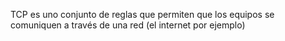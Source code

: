 TCP es uno conjunto de reglas que permiten que los equipos se comuniquen a través de una red (el internet por ejemplo)